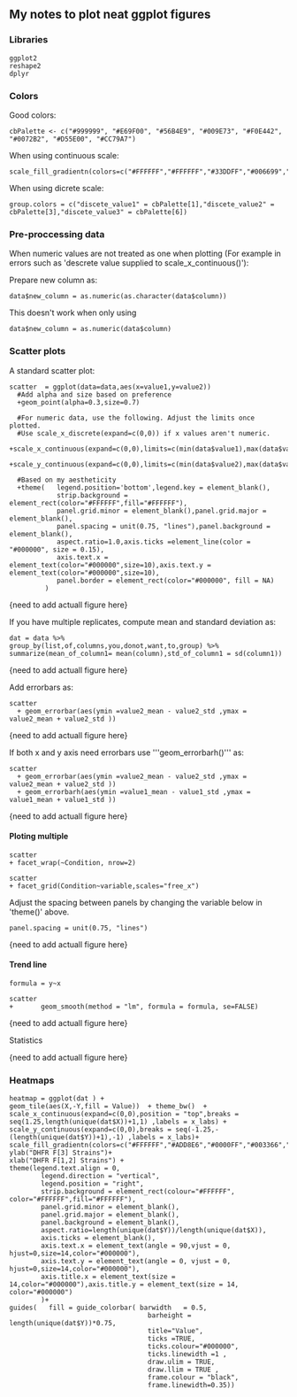 ## My notes to plot neat ggplot figures

### Libraries 
    ggplot2
    reshape2
    dplyr

### Colors
Good colors:
    
    cbPalette <- c("#999999", "#E69F00", "#56B4E9", "#009E73", "#F0E442", "#0072B2", "#D55E00", "#CC79A7")

When using continuous scale:
    
    scale_fill_gradientn(colors=c("#FFFFFF","#FFFFFF","#33DDFF","#006699","#003333","#000000"))

When using dicrete scale:

    group.colors = c("discete_value1" = cbPalette[1],"discete_value2" = cbPalette[3],"discete_value3" = cbPalette[6])


### Pre-proccessing data



When numeric values are not treated as one when plotting (For example in errors such as 'descrete value supplied to scale_x_continuous()'): 

Prepare new column as:
    
    data$new_column = as.numeric(as.character(data$column))
    
This doesn't work when only using 

    data$new_column = as.numeric(data$column)



### Scatter plots

A standard scatter plot:

    scatter  = ggplot(data=data,aes(x=value1,y=value2))  
      #Add alpha and size based on preference
      +geom_point(alpha=0.3,size=0.7) 
      
      #For numeric data, use the following. Adjust the limits once plotted.
      #Use scale_x_discrete(expand=c(0,0)) if x values aren't numeric.  
      +scale_x_continuous(expand=c(0,0),limits=c(min(data$value1),max(data$value1)))
      +scale_y_continuous(expand=c(0,0),limits=c(min(data$value2),max(data$value2)))
      
      #Based on my aestheticity
      +theme(   legend.position='bottom',legend.key = element_blank(), 
                strip.background = element_rect(color="#FFFFFF",fill="#FFFFFF"),
                panel.grid.minor = element_blank(),panel.grid.major = element_blank(),
                panel.spacing = unit(0.75, "lines"),panel.background = element_blank(),
                aspect.ratio=1.0,axis.ticks =element_line(color = "#000000", size = 0.15),
                axis.text.x = element_text(color="#000000",size=10),axis.text.y = element_text(color="#000000",size=10), 
                panel.border = element_rect(color="#000000", fill = NA)
             )
             
{need to add actuall figure here} 

    
If you have multiple replicates, compute mean and standard deviation as:

    dat = data %>% 
    group_by(list,of,columns,you,donot,want,to,group) %>% 
    summarize(mean_of_column1= mean(column),std_of_column1 = sd(column1))

{need to add actuall figure here} 


Add errorbars as:

    scatter 
      + geom_errorbar(aes(ymin =value2_mean - value2_std ,ymax = value2_mean + value2_std ))

{need to add actuall figure here} 

If both x and y axis need errorbars use '''geom_errorbarh()''' as:

    scatter
      + geom_errorbar(aes(ymin =value2_mean - value2_std ,ymax = value2_mean + value2_std ))
      + geom_errorbarh(aes(ymin =value1_mean - value1_std ,ymax = value1_mean + value1_std ))

{need to add actuall figure here} 


#### Ploting multiple 
    
    scatter
    + facet_wrap(~Condition, nrow=2)
    
    scatter
    + facet_grid(Condition~variable,scales="free_x")

Adjust the spacing between panels by changing the variable below in 'theme()' above.

    panel.spacing = unit(0.75, "lines")

{need to add actuall figure here} 


#### Trend line
    formula = y~x
    
    scatter 
    +       geom_smooth(method = "lm", formula = formula, se=FALSE)

{need to add actuall figure here} 


Statistics

{need to add actuall figure here} 

### Heatmaps

    heatmap = ggplot(dat ) +
    geom_tile(aes(X,-Y,fill = Value))  + theme_bw()  +
    scale_x_continuous(expand=c(0,0),position = "top",breaks = seq(1.25,length(unique(dat$X))+1,1) ,labels = x_labs) +
    scale_y_continuous(expand=c(0,0),breaks = seq(-1.25,-(length(unique(dat$Y))+1),-1) ,labels = x_labs)+
    scale_fill_gradientn(colors=c("#FFFFFF","#ADD8E6","#0000FF","#003366","#000000"),limits=c(0,max(dat$Value)*1.1))+
    ylab("DHFR F[3] Strains")+
    xlab("DHFR F[1,2] Strains") +
    theme(legend.text.align = 0,
            legend.direction = "vertical",
            legend.position = "right", 
            strip.background = element_rect(colour="#FFFFFF", color="#FFFFFF",fill="#FFFFFF"),
            panel.grid.minor = element_blank(),
            panel.grid.major = element_blank(),
            panel.background = element_blank(),
            aspect.ratio=length(unique(dat$Y))/length(unique(dat$X)),
            axis.ticks = element_blank(),
            axis.text.x = element_text(angle = 90,vjust = 0, hjust=0,size=14,color="#000000"),
            axis.text.y = element_text(angle = 0, vjust = 0, hjust=0,size=14,color="#000000"),
            axis.title.x = element_text(size = 14,color="#000000"),axis.title.y = element_text(size = 14, color="#000000")
            )+
    guides(   fill = guide_colorbar( barwidth   = 0.5, 
                                       barheight = length(unique(dat$Y))*0.75, 
                                       title="Value", 
                                       ticks =TRUE, 
                                       ticks.colour="#000000",
                                       ticks.linewidth =1 , 
                                       draw.ulim = TRUE, 
                                       draw.llim = TRUE , 
                                       frame.colour = "black", 
                                       frame.linewidth=0.35))
